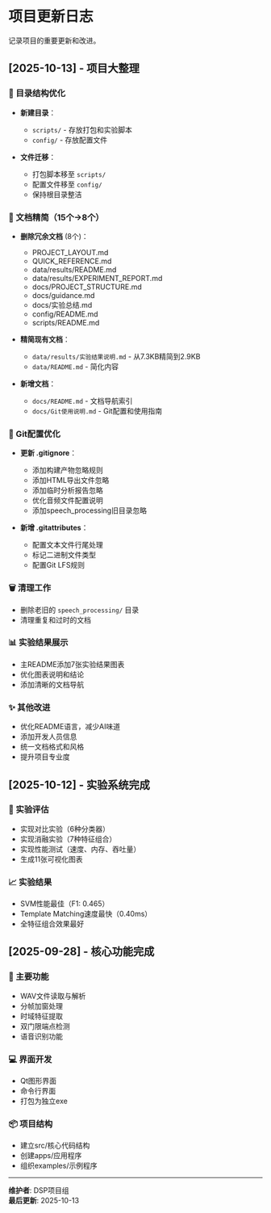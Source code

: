 # 项目更新日志

记录项目的重要更新和改进。

## [2025-10-13] - 项目大整理

### 📁 目录结构优化
- **新建目录**：
  - `scripts/` - 存放打包和实验脚本
  - `config/` - 存放配置文件
  
- **文件迁移**：
  - 打包脚本移至 `scripts/`
  - 配置文件移至 `config/`
  - 保持根目录整洁

### 📝 文档精简（15个→8个）
- **删除冗余文档** (8个)：
  - PROJECT_LAYOUT.md
  - QUICK_REFERENCE.md
  - data/results/README.md
  - data/results/EXPERIMENT_REPORT.md
  - docs/PROJECT_STRUCTURE.md
  - docs/guidance.md
  - docs/实验总结.md
  - config/README.md
  - scripts/README.md

- **精简现有文档**：
  - `data/results/实验结果说明.md` - 从7.3KB精简到2.9KB
  - `data/README.md` - 简化内容

- **新增文档**：
  - `docs/README.md` - 文档导航索引
  - `docs/Git使用说明.md` - Git配置和使用指南

### 🔧 Git配置优化
- **更新 .gitignore**：
  - 添加构建产物忽略规则
  - 添加HTML导出文件忽略
  - 添加临时分析报告忽略
  - 优化音频文件配置说明
  - 添加speech_processing旧目录忽略

- **新增 .gitattributes**：
  - 配置文本文件行尾处理
  - 标记二进制文件类型
  - 配置Git LFS规则

### 🗑️ 清理工作
- 删除老旧的 `speech_processing/` 目录
- 清理重复和过时的文档

### 📊 实验结果展示
- 主README添加7张实验结果图表
- 优化图表说明和结论
- 添加清晰的文档导航

### ✨ 其他改进
- 优化README语言，减少AI味道
- 添加开发人员信息
- 统一文档格式和风格
- 提升项目专业度

## [2025-10-12] - 实验系统完成

### 🔬 实验评估
- 实现对比实验（6种分类器）
- 实现消融实验（7种特征组合）
- 实现性能测试（速度、内存、吞吐量）
- 生成11张可视化图表

### 📈 实验结果
- SVM性能最佳（F1: 0.465）
- Template Matching速度最快（0.40ms）
- 全特征组合效果最好

## [2025-09-28] - 核心功能完成

### 🎯 主要功能
- WAV文件读取与解析
- 分帧加窗处理
- 时域特征提取
- 双门限端点检测
- 语音识别功能

### 💻 界面开发
- Qt图形界面
- 命令行界面
- 打包为独立exe

### 📦 项目结构
- 建立src/核心代码结构
- 创建apps/应用程序
- 组织examples/示例程序

---

**维护者**: DSP项目组  
**最后更新**: 2025-10-13


